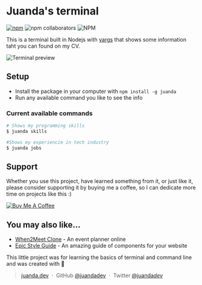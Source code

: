 # Juanda's terminal

<a href="https://www.npmjs.com/package/juanda">![npm](https://img.shields.io/npm/v/juanda)</a> ![npm collaborators](https://img.shields.io/npm/collaborators/juanda) ![NPM](https://img.shields.io/npm/l/juanda)

This is a terminal built in Nodejs with [yargs](https://www.npmjs.com/package/yargs) that shows some information taht you can found on my CV.

![Terminal preview](https://imgur.com/ZEfdiD3.png)

## Setup

- Install the package in your computer with `npm install -g juanda`
- Run any available command you like to see the info

### Current available commands

```bash
# Shows my programming skills
$ juanda skills

#Shows my experiencie in tech industry
$ juanda jobs
```

## Support

Whether you use this project, have learned something from it, or just like it, please consider supporting it by buying me a coffee, so I can dedicate more time on projects like this :)

<a href="https://www.buymeacoffee.com/juandadev" target="_blank"><img src="https://www.buymeacoffee.com/assets/img/custom_images/orange_img.png" alt="Buy Me A Coffee" style="height: auto !important;width: auto !important;" ></a>

## You may also like...

- [When2Meet Clone](https://github.com/juandadev/when2meet-clone) - An event planner online
- [Epic Style Guide](https://github.com/juandadev/epic-style-guide) - An amazing guide of components for your website

This little project was for learning the basics of terminal and command line and was created with 💚

> [juanda.dev](https://juanda.dev) &nbsp;&middot;&nbsp;
> GitHub [@juandadev](https://github.com/juandadev/) &nbsp;&middot;&nbsp;
> Twitter [@juanda*dev*](https://twitter.com/juanda_dev_)
